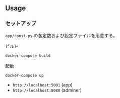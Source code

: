 ## Usage

### セットアップ

`app/const.py` の各定数および設定ファイルを用意する。

ビルド

```sh
docker-compose build
```

起動

```sh
docker-compose up
```

- `http://localhost:5001` (app)
- `http://localhost:8080` (adminer)